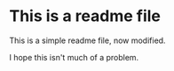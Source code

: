 # This is a readme file

This is a simple readme file, now modified.

I hope this isn't much of a problem.
